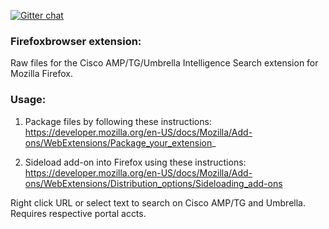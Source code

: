 [![Gitter chat](https://img.shields.io/badge/gitter-join%20chat-brightgreen.svg)](https://gitter.im/CiscoSecurity/Lobby "Gitter chat")

### Firefoxbrowser extension:
Raw files for the Cisco AMP/TG/Umbrella Intelligence Search extension for Mozilla Firefox.



### Usage:
1. Package files by following these instructions:
https://developer.mozilla.org/en-US/docs/Mozilla/Add-ons/WebExtensions/Package_your_extension_

2. Sideload add-on into Firefox using these instructions:
https://developer.mozilla.org/en-US/docs/Mozilla/Add-ons/WebExtensions/Distribution_options/Sideloading_add-ons

Right click URL or select text to search on Cisco AMP/TG and Umbrella. Requires respective portal accts.
